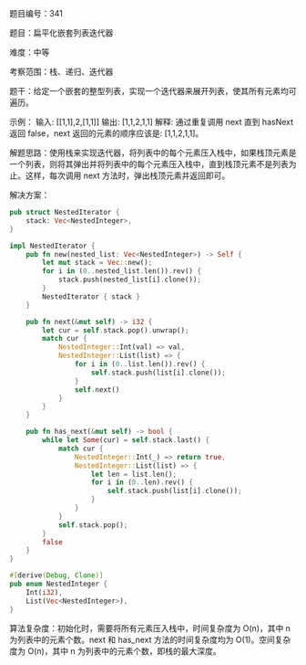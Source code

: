 题目编号：341

题目：扁平化嵌套列表迭代器

难度：中等

考察范围：栈、递归、迭代器

题干：给定一个嵌套的整型列表，实现一个迭代器来展开列表，使其所有元素均可遍历。

示例：
输入: [[1,1],2,[1,1]]
输出: [1,1,2,1,1]
解释: 通过重复调用 next 直到 hasNext 返回 false，next 返回的元素的顺序应该是: [1,1,2,1,1]。

解题思路：使用栈来实现迭代器，将列表中的每个元素压入栈中，如果栈顶元素是一个列表，则将其弹出并将列表中的每个元素压入栈中，直到栈顶元素不是列表为止。这样，每次调用 next 方法时，弹出栈顶元素并返回即可。

解决方案：

```rust
pub struct NestedIterator {
    stack: Vec<NestedInteger>,
}

impl NestedIterator {
    pub fn new(nested_list: Vec<NestedInteger>) -> Self {
        let mut stack = Vec::new();
        for i in (0..nested_list.len()).rev() {
            stack.push(nested_list[i].clone());
        }
        NestedIterator { stack }
    }

    pub fn next(&mut self) -> i32 {
        let cur = self.stack.pop().unwrap();
        match cur {
            NestedInteger::Int(val) => val,
            NestedInteger::List(list) => {
                for i in (0..list.len()).rev() {
                    self.stack.push(list[i].clone());
                }
                self.next()
            }
        }
    }

    pub fn has_next(&mut self) -> bool {
        while let Some(cur) = self.stack.last() {
            match cur {
                NestedInteger::Int(_) => return true,
                NestedInteger::List(list) => {
                    let len = list.len();
                    for i in (0..len).rev() {
                        self.stack.push(list[i].clone());
                    }
                }
            }
            self.stack.pop();
        }
        false
    }
}

#[derive(Debug, Clone)]
pub enum NestedInteger {
    Int(i32),
    List(Vec<NestedInteger>),
}
```

算法复杂度：初始化时，需要将所有元素压入栈中，时间复杂度为 O(n)，其中 n 为列表中的元素个数。next 和 has_next 方法的时间复杂度均为 O(1)。空间复杂度为 O(n)，其中 n 为列表中的元素个数，即栈的最大深度。